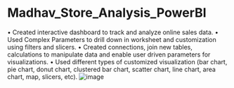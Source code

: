 # Madhav_Store_Analysis_PowerBI
• Created interactive dashboard to track and analyze online sales data. 
• Used Complex Parameters to drill down in worksheet and customization using filters and slicers. 
• Created connections, join new tables, calculations to manipulate data and enable user driven parameters for visualizations. 
• Used different types of customized visualization (bar chart, pie chart, donut chart, clustered bar chart, scatter chart, line chart, area chart, map, slicers, etc).
![image](https://github.com/Ovais605/Madhav_Store_Analysis_PowerBI/assets/118056989/3a230756-b05e-41b3-924c-69d93dc7334d)

